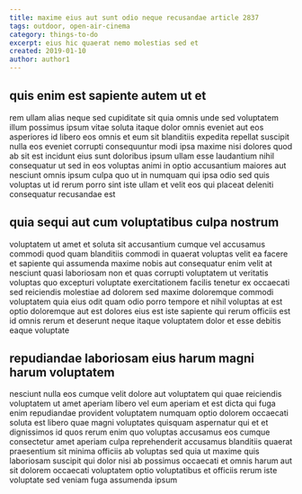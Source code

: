 ```yaml
---
title: maxime eius aut sunt odio neque recusandae article 2837
tags: outdoor, open-air-cinema
category: things-to-do
excerpt: eius hic quaerat nemo molestias sed et
created: 2019-01-10
author: author1
---
```


## quis enim est sapiente autem ut et

rem ullam alias neque sed cupiditate sit quia omnis unde sed voluptatem illum possimus ipsum vitae soluta itaque dolor omnis eveniet aut eos asperiores id libero eos omnis et eum sit blanditiis expedita repellat suscipit nulla eos eveniet corrupti consequuntur modi ipsa maxime nisi dolores quod ab sit est incidunt eius sunt doloribus ipsum ullam esse laudantium nihil consequatur ut sed in eos voluptas animi in optio accusantium maiores aut nesciunt omnis ipsum culpa quo ut in numquam qui ipsa odio sed quis voluptas ut id rerum porro sint iste ullam et velit eos qui placeat deleniti consequatur recusandae est

## quia sequi aut cum voluptatibus culpa nostrum

voluptatem ut amet et soluta sit accusantium cumque vel accusamus commodi quod quam blanditiis commodi in quaerat voluptas velit ea facere et sapiente qui assumenda maxime nobis aut consequatur enim velit at nesciunt quasi laboriosam non et quas corrupti voluptatem ut veritatis voluptas quo excepturi voluptate exercitationem facilis tenetur ex occaecati sed reiciendis molestiae ad dolorem sed maxime doloremque commodi voluptatem quia eius odit quam odio porro tempore et nihil voluptas at est optio doloremque aut est dolores eius est iste sapiente qui rerum officiis est id omnis rerum et deserunt neque itaque voluptatem dolor et esse debitis eaque voluptate

## repudiandae laboriosam eius harum magni harum voluptatem

nesciunt nulla eos cumque velit dolore aut voluptatem qui quae reiciendis voluptatem ut amet aperiam libero vel eum aperiam et est dicta qui fuga enim repudiandae provident voluptatem numquam optio dolorem occaecati soluta est libero quae magni voluptates quisquam aspernatur qui et et dignissimos id quos rerum enim quo voluptas accusamus eos cumque consectetur amet aperiam culpa reprehenderit accusamus blanditiis quaerat praesentium sit minima officiis ab voluptas sed quia ut maxime quis laboriosam suscipit qui dolor nisi ab possimus occaecati et omnis harum aut sit dolorem occaecati voluptatem optio voluptatibus et officiis rerum iste voluptate sed veniam fuga assumenda ipsum
